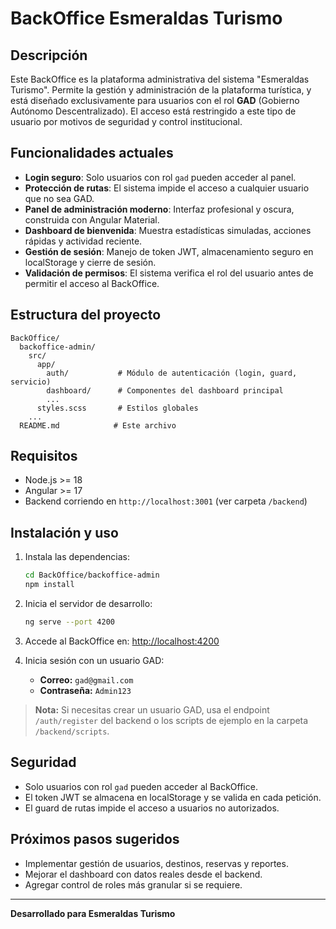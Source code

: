 # BackOffice Esmeraldas Turismo

## Descripción

Este BackOffice es la plataforma administrativa del sistema "Esmeraldas Turismo". Permite la gestión y administración de la plataforma turística, y está diseñado exclusivamente para usuarios con el rol **GAD** (Gobierno Autónomo Descentralizado). El acceso está restringido a este tipo de usuario por motivos de seguridad y control institucional.

## Funcionalidades actuales

- **Login seguro**: Solo usuarios con rol `gad` pueden acceder al panel.
- **Protección de rutas**: El sistema impide el acceso a cualquier usuario que no sea GAD.
- **Panel de administración moderno**: Interfaz profesional y oscura, construida con Angular Material.
- **Dashboard de bienvenida**: Muestra estadísticas simuladas, acciones rápidas y actividad reciente.
- **Gestión de sesión**: Manejo de token JWT, almacenamiento seguro en localStorage y cierre de sesión.
- **Validación de permisos**: El sistema verifica el rol del usuario antes de permitir el acceso al BackOffice.

## Estructura del proyecto

```
BackOffice/
  backoffice-admin/
    src/
      app/
        auth/           # Módulo de autenticación (login, guard, servicio)
        dashboard/      # Componentes del dashboard principal
        ...
      styles.scss       # Estilos globales
    ...
  README.md            # Este archivo
```

## Requisitos

- Node.js >= 18
- Angular >= 17
- Backend corriendo en `http://localhost:3001` (ver carpeta `/backend`)

## Instalación y uso

1. Instala las dependencias:
   ```bash
   cd BackOffice/backoffice-admin
   npm install
   ```

2. Inicia el servidor de desarrollo:
   ```bash
   ng serve --port 4200
   ```

3. Accede al BackOffice en:
   [http://localhost:4200](http://localhost:4200)

4. Inicia sesión con un usuario GAD:
   - **Correo:** `gad@gmail.com`
   - **Contraseña:** `Admin123`

> **Nota:** Si necesitas crear un usuario GAD, usa el endpoint `/auth/register` del backend o los scripts de ejemplo en la carpeta `/backend/scripts`.

## Seguridad
- Solo usuarios con rol `gad` pueden acceder al BackOffice.
- El token JWT se almacena en localStorage y se valida en cada petición.
- El guard de rutas impide el acceso a usuarios no autorizados.

## Próximos pasos sugeridos
- Implementar gestión de usuarios, destinos, reservas y reportes.
- Mejorar el dashboard con datos reales desde el backend.
- Agregar control de roles más granular si se requiere.

---

**Desarrollado para Esmeraldas Turismo** 